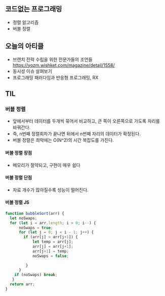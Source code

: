 ## 코드없는 프로그래밍
- 정렬 알고리즘
- 버블 정렬

## 오늘의 아티클
- 브랜치 전략 수립을 위한 전문가들의 조언들
https://yozm.wishket.com/magazine/detail/1558/
- 동시성 이슈 살펴보기
- 프로그래밍 패러다임과 반응형 프로그래밍, RX

## TIL
### 버블 정렬
- 앞에서부터 데이터를 두개씩 묶어서 비교하고, 큰 쪽이 오른쪽으로 가도록 자리를 바꿔간다.
- 즉, n번째 정렬회차가 끝나면 뒤에서 n번째 자리의 데이터가 확정된다.
- 버블 정렬은 최악에는 O(N^2)의 시간 복잡도를 가진다.

#### 버블 정렬 장점
- 메모리가 절약되고, 구현이 매우 쉽다

#### 버블 정렬 단점
- 자료 개수가 많아질수록 성능이 떨어진다.

#### 버블 정렬 JS
```javascript
function bubbleSort(arr) {
  let noSwaps;
  for (let i = arr.length; i > 0; i--) {
      noSwaps = true;
      for (let j = 0; j < i - 1; j++) {
        if (arr[j] > arr[j+1]) {
            let temp = arr[j];
            arr[j] = arr[j+1];
            arr[j+1] = temp;
            noSwaps = false;
                         
         }
      }
    if (noSwaps) break;
   }
  return arr;
}
```
